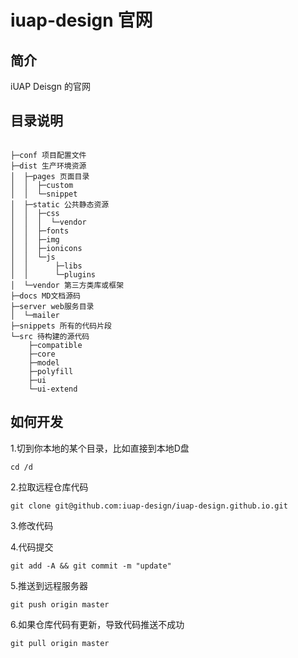 # iuap-design 官网

## 简介

iUAP Deisgn 的官网

## 目录说明

```

├─conf 项目配置文件
├─dist 生产环境资源
│  ├─pages 页面目录
│  │  ├─custom
│  │  └─snippet
│  ├─static 公共静态资源
│  │  ├─css
│  │  │  └─vendor
│  │  ├─fonts
│  │  ├─img
│  │  ├─ionicons
│  │  └─js
│  │      ├─libs
│  │      └─plugins
│  └─vendor 第三方类库或框架
├─docs MD文档源码
├─server web服务目录
│  └─mailer
├─snippets 所有的代码片段
└─src 待构建的源代码
    ├─compatible
    ├─core
    ├─model
    ├─polyfill
    ├─ui
    └─ui-extend

```

## 如何开发

1.切到你本地的某个目录，比如直接到本地D盘
```
cd /d
```

2.拉取远程仓库代码
```
git clone git@github.com:iuap-design/iuap-design.github.io.git
```

3.修改代码

4.代码提交
```
git add -A && git commit -m "update"
```

5.推送到远程服务器
```
git push origin master
```

6.如果仓库代码有更新，导致代码推送不成功
```
git pull origin master
```
